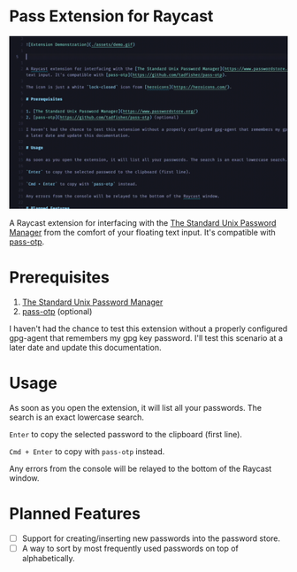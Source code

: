 # Pass Extension for Raycast

![Extension Demonstration](./assets/demo.gif)

A Raycast extension for interfacing with the [The Standard Unix Password Manager](https://www.passwordstore.org/) from the comfort of your floating text input. It's compatible with [pass-otp](https://github.com/tadfisher/pass-otp).

# Prerequisites

1. [The Standard Unix Password Manager](https://www.passwordstore.org/)
2. [pass-otp](https://github.com/tadfisher/pass-otp) (optional)

I haven't had the chance to test this extension without a properly configured gpg-agent that remembers my gpg key password. I'll test this scenario at a later date and update this documentation.

# Usage

As soon as you open the extension, it will list all your passwords. The search is an exact lowercase search.

`Enter` to copy the selected password to the clipboard (first line).

`Cmd + Enter` to copy with `pass-otp` instead.

Any errors from the console will be relayed to the bottom of the Raycast window.

# Planned Features

- [ ] Support for creating/inserting new passwords into the password store.
- [ ] A way to sort by most frequently used passwords on top of alphabetically.
